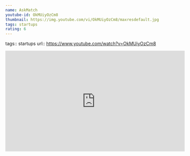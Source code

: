 ```yaml
---
name: AskMatch
youtube-id: OkMUiyOzCm8
thumbnail: https://img.youtube.com/vi/OkMUiyOzCm8/maxresdefault.jpg
tags: startups
rating: 6
---
```

tags:: startups
url:: https://www.youtube.com/watch?v=OkMUiyOzCm8

<iframe width='560' height='315' src='https://www.youtube.com/embed/OkMUiyOzCm8' title='YouTube video player' frameborder='0' allow='accelerometer; autoplay; clipboard-write; encrypted-media; gyroscope; picture-in-picture; web-share' allowfullscreen></iframe>


